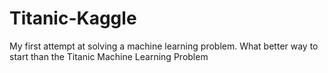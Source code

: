 # Titanic-Kaggle
My first attempt at solving a machine learning problem. What better way to start than the Titanic Machine Learning Problem
